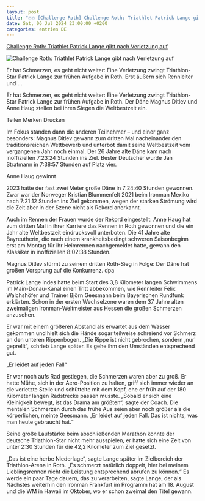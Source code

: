 ```yaml
---
layout: post
title: "🔥🔥 [Challenge Roth] Challenge Roth: Triathlet Patrick Lange gibt nach Verletzung auf"
date: Sat, 06 Jul 2024 23:00:00 +0200
categories: entries DE
---
```

[Challenge Roth: Triathlet Patrick Lange gibt nach Verletzung auf](https://www.faz.net/aktuell/sport/mehr-sport/challenge-roth-triathlet-patrick-lange-gibt-nach-verletzung-auf-19839955.html)

![Challenge Roth: Triathlet Patrick Lange gibt nach Verletzung auf](https://media0.faz.net/ppmedia/aktuell/sport/1337572400/1.9839986/facebook_teaser/vom-rad-gestiegen-patrick.jpg)

Er hat Schmerzen, es geht nicht weiter: Eine Verletzung zwingt Triathlon-Star Patrick Lange zur frühen Aufgabe in Roth. Erst äußern sich Rennleiter und ...

Er hat Schmerzen, es geht nicht weiter: Eine Verletzung zwingt Triathlon-Star Patrick Lange zur frühen Aufgabe in Roth. Der Däne Magnus Ditlev und Anne Haug stellen bei ihren Siegen die Weltbestzeit ein.

Teilen Merken Drucken

Im Fokus standen dann die anderen Teilnehmer – und einer ganz besonders: Magnus Ditlev gewann zum dritten Mal nacheinander den traditionsreichen Wettbewerb und unterbot damit seine Weltbestzeit vom vergangenen Jahr noch einmal. Der 26 Jahre alte Däne kam nach inoffiziellen 7:23:24 Stunden ins Ziel. Bester Deutscher wurde Jan Stratmann in 7:38:57 Stunden auf Platz vier.

Anne Haug gewinnt

2023 hatte der fast zwei Meter große Däne in 7:24:40 Stunden gewonnen. Zwar war der Norweger Kristian Blummenfelt 2021 beim Ironman Mexiko nach 7:21:12 Stunden ins Ziel gekommen, wegen der starken Strömung wird die Zeit aber in der Szene nicht als Rekord anerkannt.

Auch im Rennen der Frauen wurde der Rekord eingestellt: Anne Haug hat zum dritten Mal in ihrer Karriere das Rennen in Roth gewonnen und die ein Jahr alte Weltbestzeit eindrucksvoll unterboten. Die 41 Jahre alte Bayreutherin, die nach einem krankheitsbedingt schweren Saisonbeginn erst am Montag für ihr Heimrennen nachgemeldet hatte, gewann den Klassiker in inoffiziellen 8:02:38 Stunden.

Magnus Ditlev stürmt zu seinem dritten Roth-Sieg in Folge: Der Däne hat großen Vorsprung auf die Konkurrenz. dpa

Patrick Lange indes hatte beim Start des 3,8 Kilometer langen Schwimmens im Main-Donau-Kanal einen Tritt abbekommen, wie Rennleiter Felix Walchshöfer und Trainer Björn Geesmann beim Bayerischen Rundfunk erklärten. Schon in der ersten Wechselzone waren dem 37 Jahre alten zweimaligen Ironman-Weltmeister aus Hessen die großen Schmerzen anzusehen.

Er war mit einem größeren Abstand als erwartet aus dem Wasser gekommen und hielt sich die Hände sogar teilweise schreiend vor Schmerz an den unteren Rippenbogen. „Die Rippe ist nicht gebrochen, sondern ,nur' geprellt“, schrieb Lange später. Es gehe ihm den Umständen entsprechend gut.

„Er leidet auf jeden Fall“

Er war noch aufs Rad gestiegen, die Schmerzen waren aber zu groß. Er hatte Mühe, sich in der Aero-Position zu halten, griff sich immer wieder an die verletzte Stelle und schüttelte mit dem Kopf, ehe er früh auf der 180 Kilometer langen Radstrecke passen musste. „Sobald er sich eine Kleinigkeit bewegt, ist das Drama am größten“, sagte der Coach. Die mentalen Schmerzen durch das frühe Aus seien aber noch größer als die körperlichen, meinte Geesmann. „Er leidet auf jeden Fall. Das ist nichts, was man heute gebraucht hat.“

Seine große Laufstärke beim abschließenden Marathon konnte der deutsche Triathlon-Star nicht mehr ausspielen, er hatte sich eine Zeit von unter 2:30 Stunden für die 42,2 Kilometer zum Ziel gesetzt.

„Das ist eine herbe Niederlage“, sagte Lange später im Zielbereich der Triathlon-Arena in Roth. „Es schmerzt natürlich doppelt, hier bei meinem Lieblingsrennen nicht die Leistung entsprechend abrufen zu können.“ Es werde ein paar Tage dauern, das zu verarbeiten, sagte Lange, der als Nächstes weiterhin den Ironman Frankfurt im Programm hat am 18. August und die WM in Hawaii im Oktober, wo er schon zweimal den Titel gewann.

